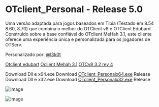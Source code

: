 # OTclient_Personal - Release 5.0 
Uma versão adaptada para jogos baseados em Tibia (Testado em 8.54 8.60, 8.70) que combina o melhor do OTClient v8 e OTClient Edubard. Construído sobre a base confiável do OTclient MeHah 3.1, este cliente oferece uma experiência única e personalizada para os jogadores de OTServ.

Personalizado por: [@l3k0t](https://tibiaking.com/profile/76262-l3k0t/)

[Otclient edubart](https://github.com/edubart/otclient)
[Oclient Mehah 3.1](https://github.com/mehah/otclient)
[OTCv8 3.2 rev 4](https://github.com/OTCv8/otclientv8)

Download Dll e x64.exe Download [OTclient_Personalx64.exe](https://www.mediafire.com/file/154y5qh0lfmuyz3/OTclient_Personalx64.zip/file) Release
Download Dll e x32.exe Download [OTclient_Personalx32.exe](https://www.mediafire.com/file/0f98636mt7a8wcg/OTclient_Personalx32.zip/file) Release

![image](https://github.com/l3k0t/OTcliente_Personal_5.0/assets/93864048/196f149e-c555-414b-a2e0-7697f49238ab)

![image](https://github.com/l3k0t/OTcliente_Personal_5.0/assets/93864048/115fc1ab-6c9c-4eef-bbea-6b51668d7836)


